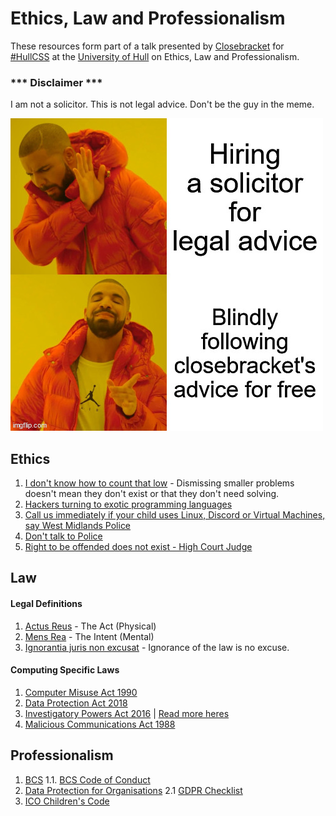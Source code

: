 # Ethics, Law and Professionalism

These resources form part of a talk presented by [Closebracket](https://www.github.com/closebracket) for [#HullCSS](https://www.hullcss.org) at the [University of Hull](https://hull.ac.uk) on Ethics, Law and Professionalism.

### *** Disclaimer ***

I am not a solicitor. This is not legal advice. Don't be the guy in the meme.

![Not a solicitor](/img/notsolicitor.jpg "Not a solicitor")

## Ethics
1. [I don't know how to count that low](https://acesounderglass.com/2021/10/20/i-dont-know-how-to-count-that-low/) - Dismissing smaller problems doesn't mean they don't exist or that they don't need solving.
2. [Hackers turning to exotic programming languages](https://thehackernews.com/2021/07/hackers-turning-to-exotic-programming.html?m=1)
3. [Call us immediately if your child uses Linux, Discord or Virtual Machines, say West Midlands Police](https://www.theregister.com/2020/02/14/silly_police_infosec_parental_advice_poster/)
4. [Don't talk to Police](https://www.youtube.com/watch?v=d-7o9xYp7eE)
5. [Right to be offended does not exist - High Court Judge](https://www.dailymail.co.uk/news/article-7710009/Right-offended-does-not-exist-says-High-Court-judge.html)


## Law

#### Legal Definitions
1. [Actus Reus](https://e-lawresources.co.uk/Actus-reus.php) - The Act (Physical)
2. [Mens Rea](https://e-lawresources.co.uk/Mens-rea-intention.php) - The Intent (Mental)
3. [Ignorantia juris non excusat](https://thelawpedia.co.uk/ignorantia-juris-non-excusat/) - Ignorance of the law is no excuse.

#### Computing Specific Laws
1. [Computer Misuse Act 1990](https://www.legislation.gov.uk/ukpga/1990/18/contents)
2. [Data Protection Act 2018](https://www.legislation.gov.uk/ukpga/2018/12/contents/enacted)
3. [Investigatory Powers Act 2016](https://www.gov.uk/government/collections/investigatory-powers-bill) | [Read more heres](https://bills.parliament.uk/bills/1749)
4. [Malicious Communications Act 1988](https://www.legislation.gov.uk/ukpga/1988/27/section/1)


## Professionalism
1. [BCS](https://www.bcs.org/)
    1.1. [BCS Code of Conduct](https://www.bcs.org/membership/become-a-member/bcs-code-of-conduct/)
2. [Data Protection for Organisations](https://ico.org.uk/for-organisations/)
2.1 [GDPR Checklist](https://gdprchecklist.io/)
3. [ICO Children's Code](https://ico.org.uk/for-organisations/guide-to-data-protection/ico-codes-of-practice/age-appropriate-design-a-code-of-practice-for-online-services/)
